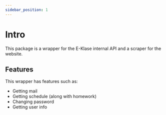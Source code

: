 ```yaml
---
sidebar_position: 1
---
```


# Intro

This package is a wrapper for the E-Klase internal API and a scraper for the website.

## Features

This wrapper has features such as:
* Getting mail
* Getting schedule (along with homework)
* Changing password
* Getting user info